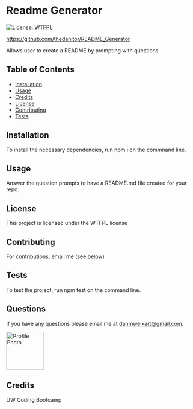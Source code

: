 
# Readme Generator

[![License: WTFPL](https://img.shields.io/badge/License-WTFPL-brightgreen.svg)](http://www.wtfpl.net/about/)

https://github.com/thedanitor/README_Generator

Allows user to create a README by prompting with questions

## Table of Contents

* [Installation](#installation)
* [Usage](#usage)
* [Credits](#credits)
* [License](#license)
* [Contributing](#contributing)
* [Tests](#tests)
## Installation

To install the necessary dependencies, run npm i on the commnand line.

## Usage

Answer the question prompts to have a README.md file created for your repo.

## License

This project is licensed under the WTFPL license

## Contributing

For contributions, email me (see below)

## Tests

To test the project, run npm test on the command line.

## Questions

If you have any questions please email me at danmweikart@gmail.com.

<img src="https://avatars0.githubusercontent.com/u/60050474?v=4" alt="Profile Photo" width="100px"/>

## Credits

UW Coding Bootcamp

